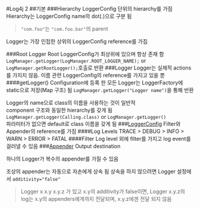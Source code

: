 #Log4j 2
##기본
###Hierarchy
LoggerConfig 단위의 hierarchy를 가짐
Hierarchy는 LoggerConfig name의 dot(.)으로 구분 됨
>`"com.foo"`는 `"com.foo.bar"`의 parent

Logger는 가장 인접한 상위의 LoggerConfig reference를 가짐

###Root Logger
Root LoggerConfig가 최상위에 있으며 항상 존재 함
`LogManager.getLogger(LogManager.ROOT_LOGGER_NAME);` or `LogManager.getRootLogger();`호출로 반환
###Logger
Logger는 실제적 actions를 가지지 않음. 이름 관련 LoggerConfig의 reference를 가지고 있을 뿐
####getLogger()
Configuration에 등록 한 모든 Logger는 LoggerFactory에 static으로 저장(Map 구조) 됨	
`LogManager.getLogger("Logger name")`을 통해 반환

Logger의 name으로 class의 이름을 사용하는 것이 일반적	
component 구조와 동일한 hierarchy를 갖게 됨	
`LogManager.getLogger(Calling.class)` or `LogManager.getLogger()`	
파라미터가 없으면 default로 class 이름을 갖게 됨
###[LoggerConfig](https://logging.apache.org/log4j/2.x/log4j-core/apidocs/org/apache/logging/log4j/core/config/LoggerConfig.html)
Filter와 Appender의 reference를 가짐
####Log Levels
TRACE > DEBUG > INFO > WARN > ERROR > FATAL
####Filter
Log level 외에 filter를 가지고 log event를 걸러낼 수 있음
###[Appender](https://logging.apache.org/log4j/2.x/manual/appenders.html)
Output destination	

하나의 Logger가 복수의 appender를 가질 수 있음

조상의 appender는 자동으로 자손에게 상속 됨
상속을 하지 않으려면 Logger 설정에서 `additivity="false"`
>Logger x  x.y  x.y.z  가 있고 x.y의 additivity가 false이면,
>Logger x.y.z의 log는 x.y의 appenders에게까지 전달되며, x.y.z에겐 전달 되지 않음